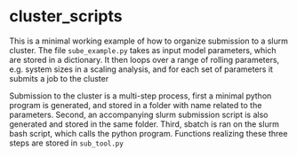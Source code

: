 # cluster_scripts
This is a minimal working example of how to organize submission to a slurm cluster. The file `sube_example.py` takes as input model parameters, which are stored in a dictionary. It then loops over a range of rolling parameters, e.g. system sizes in a scaling analysis, and for each set of parameters it submits a job to the cluster

Submission to the cluster is a multi-step process, first a minimal python program is generated, and stored in a folder with name related to the parameters. Second, an accompanying slurm submission script is also generated and stored in the same folder. Third, sbatch is ran on the slurm bash script, which calls the python program. Functions realizing these three steps are stored in `sub_tool.py`
